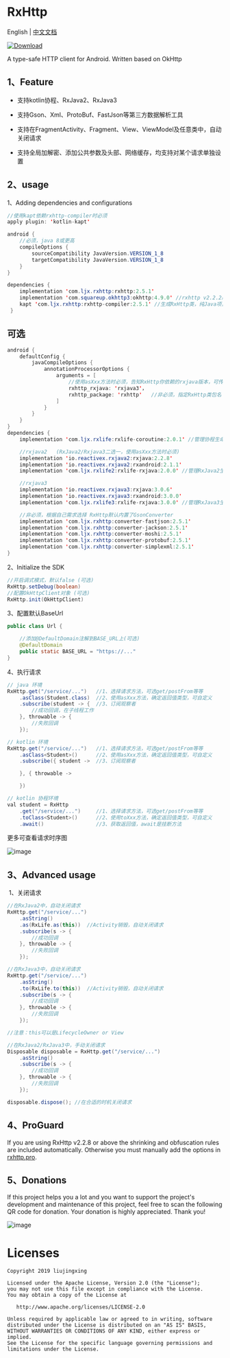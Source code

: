 # RxHttp

English | [中文文档](https://github.com/liujingxing/okhttp-RxHttp/blob/master/README_zh.md)

[ ![Download](https://api.bintray.com/packages/32774707/maven/rxhttp2/images/download.svg) ](https://bintray.com/32774707/maven/rxhttp2/_latestVersion)

A type-safe HTTP client for Android. Written based on OkHttp


## 1、Feature

- 支持kotlin协程、RxJava2、RxJava3

- 支持Gson、Xml、ProtoBuf、FastJson等第三方数据解析工具

- 支持在FragmentActivity、Fragment、View、ViewModel及任意类中，自动关闭请求

- 支持全局加解密、添加公共参数及头部、网络缓存，均支持对某个请求单独设置

## 2、usage

1、Adding dependencies and configurations

```java
//使用kapt依赖rxhttp-compiler时必须
apply plugin: 'kotlin-kapt'

android {
    //必须，java 8或更高
    compileOptions {
        sourceCompatibility JavaVersion.VERSION_1_8
        targetCompatibility JavaVersion.VERSION_1_8
    }
}

dependencies {
    implementation 'com.ljx.rxhttp:rxhttp:2.5.1'
    implementation 'com.squareup.okhttp3:okhttp:4.9.0' //rxhttp v2.2.2版本起，需要手动依赖okhttp
    kapt 'com.ljx.rxhttp:rxhttp-compiler:2.5.1' //生成RxHttp类，纯Java项目，请使用annotationProcessor代替kapt
 }
```

## 可选
```java
android {
    defaultConfig {
        javaCompileOptions {
            annotationProcessorOptions {
                arguments = [
                    //使用asXxx方法时必须，告知RxHttp你依赖的rxjava版本，可传入rxjava2、rxjava3
                    rxhttp_rxjava: 'rxjava3'，
                    rxhttp_package: 'rxhttp'   //非必须，指定RxHttp类包名
                ]
            }
        }
    }
}
dependencies {
    implementation 'com.ljx.rxlife:rxlife-coroutine:2.0.1' //管理协程生命周期，页面销毁，关闭请求

    //rxjava2   (RxJava2/Rxjava3二选一，使用asXxx方法时必须)
    implementation 'io.reactivex.rxjava2:rxjava:2.2.8'
    implementation 'io.reactivex.rxjava2:rxandroid:2.1.1'
    implementation 'com.ljx.rxlife2:rxlife-rxjava:2.0.0' //管理RxJava2生命周期，页面销毁，关闭请求

    //rxjava3
    implementation 'io.reactivex.rxjava3:rxjava:3.0.6'
    implementation 'io.reactivex.rxjava3:rxandroid:3.0.0'
    implementation 'com.ljx.rxlife3:rxlife-rxjava:3.0.0' //管理RxJava3生命周期，页面销毁，关闭请求

    //非必须，根据自己需求选择 RxHttp默认内置了GsonConverter
    implementation 'com.ljx.rxhttp:converter-fastjson:2.5.1'
    implementation 'com.ljx.rxhttp:converter-jackson:2.5.1'
    implementation 'com.ljx.rxhttp:converter-moshi:2.5.1'
    implementation 'com.ljx.rxhttp:converter-protobuf:2.5.1'
    implementation 'com.ljx.rxhttp:converter-simplexml:2.5.1'
}
```

2、Initialize the SDK

```java
//开启调式模式，默认false (可选)
RxHttp.setDebug(boolean)
//配置OkHttpClient对象 (可选)
RxHttp.init(OkHttpClient)
```

3、配置默认BaseUrl

```java
public class Url {

    //添加@DefaultDomain注解到BASE_URL上(可选)
    @DefaultDomain
    public static BASE_URL = "https://..."
}
```

4、执行请求

```java
// java 环境
RxHttp.get("/service/...")   //1、选择请求方法，可选get/postFrom等等
    .asClass(Student.class)  //2、使用asXxx方法，确定返回值类型，可自定义
    .subscribe(student -> {  //3、订阅观察者
        //成功回调，在子线程工作
    }, throwable -> {
        //失败回调
    });

// kotlin 环境
RxHttp.get("/service/...")   //1、选择请求方法，可选get/postFrom等等
    .asClass<Student>()      //2、使用asXxx方法，确定返回值类型，可自定义
    .subscribe({ student ->  //3、订阅观察者

    }, { throwable ->

    })

// kotlin 协程环境
val student = RxHttp
    .get("/service/...")     //1、选择请求方法，可选get/postFrom等等
    .toClass<Student>()      //2、使用toXxx方法，确定返回值类型，可自定义
    .await()                 //3、获取返回值，await是挂断方法
```

更多可查看请求时序图

![image](https://github.com/liujingxing/okhttp-RxHttp/blob/master/screen/rxhttp_sequence_chart.jpg)

## 3、Advanced usage

 1、关闭请求

```java
//在RxJava2中，自动关闭请求
RxHttp.get("/service/...")
    .asString()
    .as(RxLife.as(this))  //Activity销毁，自动关闭请求
    .subscribe(s -> {
        //成功回调
    }, throwable -> {
        //失败回调
    });

//在RxJava3中，自动关闭请求
RxHttp.get("/service/...")
    .asString()
    .to(RxLife.to(this))  //Activity销毁，自动关闭请求
    .subscribe(s -> {
        //成功回调
    }, throwable -> {
        //失败回调
    });

//注意：this可以是LifecycleOwner or View

//在RxJava2/RxJava3中，手动关闭请求
Disposable disposable = RxHttp.get("/service/...")
    .asString()
    .subscribe(s -> {
        //成功回调
    }, throwable -> {
        //失败回调
    });

disposable.dispose(); //在合适的时机关闭请求
```

## 4、ProGuard

If you are using RxHttp v2.2.8 or above the shrinking and obfuscation rules are included automatically.
Otherwise you must manually add the options in [rxhttp.pro](https://github.com/liujingxing/okhttp-RxHttp/blob/master/rxhttp/src/main/resources/META-INF/proguard/rxhttp.pro).

## 5、Donations

If this project helps you a lot and you want to support the project's development and maintenance of this project, feel free to scan the following QR code for donation. Your donation is highly appreciated. Thank you!

![image](https://github.com/liujingxing/RxHttp/blob/master/screen/rxhttp_donate.png)

# Licenses

```
Copyright 2019 liujingxing

Licensed under the Apache License, Version 2.0 (the "License");
you may not use this file except in compliance with the License.
You may obtain a copy of the License at

   http://www.apache.org/licenses/LICENSE-2.0

Unless required by applicable law or agreed to in writing, software
distributed under the License is distributed on an "AS IS" BASIS,
WITHOUT WARRANTIES OR CONDITIONS OF ANY KIND, either express or implied.
See the License for the specific language governing permissions and
limitations under the License.
```
